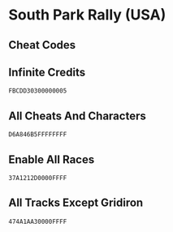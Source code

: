 # South Park Rally (USA)

## Cheat Codes

## Infinite Credits

```
FBCDD30300000005 

```

## All Cheats And Characters

```
D6A846B5FFFFFFFF 

```

## Enable All Races

```
37A1212D0000FFFF 

```

## All Tracks Except Gridiron

```
474A1AA30000FFFF 

```

